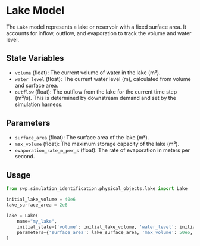 # Lake Model

The `Lake` model represents a lake or reservoir with a fixed surface area. It accounts for inflow, outflow, and evaporation to track the volume and water level.

## State Variables

-   `volume` (float): The current volume of water in the lake (m³).
-   `water_level` (float): The current water level (m), calculated from volume and surface area.
-   `outflow` (float): The outflow from the lake for the current time step (m³/s). This is determined by downstream demand and set by the simulation harness.

## Parameters

-   `surface_area` (float): The surface area of the lake (m²).
-   `max_volume` (float): The maximum storage capacity of the lake (m³).
-   `evaporation_rate_m_per_s` (float): The rate of evaporation in meters per second.

## Usage

```python
from swp.simulation_identification.physical_objects.lake import Lake

initial_lake_volume = 40e6
lake_surface_area = 2e6

lake = Lake(
    name="my_lake",
    initial_state={'volume': initial_lake_volume, 'water_level': initial_lake_volume / lake_surface_area, 'outflow': 0},
    parameters={'surface_area': lake_surface_area, 'max_volume': 50e6, 'evaporation_rate_m_per_s': 2.31e-8}
)
```
